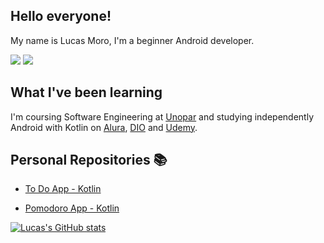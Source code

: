 ## Hello everyone!

My name is Lucas Moro, I'm a beginner Android developer.

<a href="https://www.linkedin.com/in/lucasrmoro/" target="_blank"><img src="https://img.shields.io/badge/-LinkedIn-%230077B5?style=for-the-badge&logo=linkedin&logoColor=white" target="_blank"></a> 
<a href="mailto:lucas.rmoro1@gmail.com?Subject=Título%20da%20mensagem" target="_blank"><img src="https://img.shields.io/badge/-Gmail-lightgray?style=for-the-badge&logo=Gmail&logoColor=white" target="_blank"></a> 

## What I've been learning 

I'm coursing Software Engineering at [Unopar](https://www.unopar.com.br/institucional/nossa-historia/) and studying independently Android with Kotlin on [Alura](https://www.alura.com.br/sobre), [DIO](https://digitalinnovation.one) and [Udemy](https://about.udemy.com/?locale=en-us).

## Personal Repositories 📚

- [To Do App - Kotlin](https://github.com/lucasrmoro/ToDoListSantanderBootcamp)

- [Pomodoro App - Kotlin](https://github.com/lucasrmoro/PomodoroApp)

[![Lucas's GitHub stats](https://github-readme-stats.vercel.app/api?username=lucasrmoro)](https://github.com/lucasrmoro/lucasrmoro)
